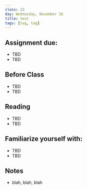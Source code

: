```yaml
---
class: 22
day: Wednesday, November 16
title: test
tags: [tag, tag]
---
```


## Assignment due: 
- TBD 
- TBD 

## Before Class 
- TBD 
- TBD 

## Reading 
- TBD 
- TBD 

## Familiarize yourself with: 
- TBD 
- TBD 

## Notes 
- blah, blah, blah